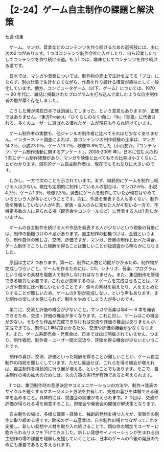 # 【2-24】ゲーム自主制作の課題と解決策

<div class="author">七邊 信重</div>

　ゲーム、マンガ、音楽などのコンテンツを作り続けるための選択肢には、主に次の2 つがあります。1 つはコンテンツ制作会社に入社したり、自ら起業したりしてコンテンツを作り続ける道。もう1 つは、趣味としてコンテンツを作り続ける道です。

　日本では、マンガや音楽については、制作物の売上で生計を立てる「プロ」にならず、別の仕事で生計を立てながら、作品を作り続ける慣習が趣味として一般化しています。他方、コンピュータゲーム（以下、ゲーム）については、1970 ～ 90 年代に、雑誌に掲載されたプログラムを打ち込んで楽しむような自主制作者の層が厚く存在しました。

　こうした層が現在日本では消滅してしまった、という意見もありますが、正確ではありません。『東方Project』『ひぐらしのなく頃に』『Ib』『青鬼』に代表される、多くのユーザーに遊ばれる優れたゲームが現在も作られ続けています。

　ゲーム制作者の実数も、他ジャンルの制作者に比べてそれほど少なくありません。インターネット調査によれば、各コンテンツの制作経験の比率は、マンガ14.2％、小説23.0％、ゲーム13.2％、映像13.8％でした（小山友介，『コンテンツ／ゲーム制作活動に関するアンケート』，2008-2009 年）。日本に住む人の約1 割にゲーム制作経験があり、マンガや映像と比べてもその比率は小さくないことがわかります。潜在的ゲーム自主制作者は、現在でもそれなりに大きいのです。

　しかし、一方で次のことも示されています。まず、継続的にゲームを制作し続ける人は少ない。現在も定期的に制作している人の割合は、マンガ2.6％、小説4.7％、ゲーム1.3％、映像2.3％。過去にゲームを制作していたが現在はやめているという人が多いということです。次に、作品を発表する人も多くない。制作物を発表していない人が4 割、家族・友人のみに見せた人が4 割いる一方で、不特定多数の人に見られる場（即売会やコンクールなど）に発表する人は1 割しかいません。

　ゲームの自主制作を続ける人や作品を発表する人が少ないという現象の背景には、制作の動機づけの不足があります。自主制作の動機づけは、金銭というより、制作自体の楽しさ、交流、評価ですが、マンガ、音楽の制作と比べた場合、ゲーム制作でこうした報酬を得ることは難しいことが拙調査から明らかになりました。

　原因は主に2 つあります。第一に、制作に人数と時間がかかるため、制作物が完成しづらいこと。ゲームを作るためには、CG、シナリオ、音楽、プログラムという個々の素材を複数人で制作しなければなりません。また、集団制作を管理できる能力も必要です。これらが意味するのは、ゲームを完成させることは、マンガや音楽に比べ難しいということです。個々の素材を揃えたり、人をまとめたりすることが難しいため、ゲームの9 割が完成しない、という声もあります。また制作の楽しさを感じられず、制作をやめてしまう人が多いのです。

　第二に、交流と評価の機会が少ないこと。マンガや音楽は年4 ～ 6 本を発表できるため、交流・評価の機会が多くなります。これに対し、ゲームはこの機会が少ない。そもそも作品が完成できなければ交流や評価の機会はありませんが、完成できても、制作に1 年程度かかるため、交流や評価の機会が少なくなります。また、ゲーム系即売会・発表会は、日本ではほぼ開催されていません。つまり、制作者間、制作者・ユーザー間の交流や、評価を得る機会が少ないということです。

　制作の喜び、交流、評価といった報酬を得ることが難しいことが、ゲーム自主制作の持続を難しくしています。ただし裏返せば、これらを得る機会が増えれば、自主制作を持続的に行う層が増える、ということでもあります。そこで、自主制作の場の拡大のためには、次の方策の実行が有効であると考えられます。

　1 つは、集団制作時の意思決定やコミュニケーションの方法や、制作→発表のサイクルを短くするマネージメント方法を共有して、完成の喜びを体験できる確率を高めること。具体的には、勉強会の開催が考えられます。2 つ目は、交流や評価が得られる場を用意すること。即売会や発表会の開催が解決策となります。

　自主制作の場は、多様な職業・経験と、独創的発想を持つ人々が、実験作の制作に取り組める場です。欧米のゲーム産業は、自主制作の場とつながってこれを支援し、新しい発想や人材を取り入れ続けることで、類似作の増加でユーザーに飽きられるリスクを下げてきました。新しい発想やイノベーションが生まれる自主制作の場の課題を理解し支援していくことは、日本のゲームの今後の発展のためにも重要であると考えられます。
